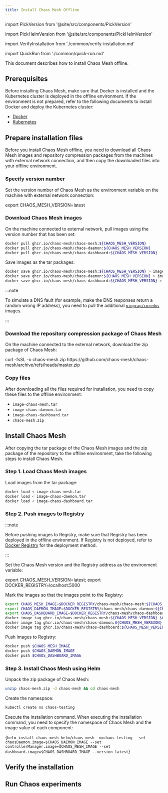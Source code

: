 ```yaml
---
title: Install Chaos Mesh Offline
---
```


import PickVersion from '@site/src/components/PickVersion'

import PickHelmVersion from '@site/src/components/PickHelmVersion'

import VerifyInstallation from './common/verify-installation.md'

import QuickRun from './common/quick-run.md'

This document describes how to install Chaos Mesh offline.

## Prerequisites

Before installing Chaos Mesh, make sure that Docker is installed and the Kubernetes cluster is deployed in the offline environment. If the environment is not prepared, refer to the following documents to install Docker and deploy the Kubernetes cluster:

- [Docker](https://www.docker.com/get-started)
- [Kubernetes](https://kubernetes.io/docs/setup/)

## Prepare installation files

Before you install Chaos Mesh offline, you need to download all Chaos Mesh images and repository compression packages from the machines with external network connection, and then copy the downloaded files into your offline environment.

### Specify version number

Set the version number of Chaos Mesh as the environment variable on the machine with external network connection:

<PickVersion>
export CHAOS_MESH_VERSION=latest
</PickVersion>

### Download Chaos Mesh images

On the machine connected to external network, pull images using the version number that has been set:

```bash
docker pull ghcr.io/chaos-mesh/chaos-mesh:${CHAOS_MESH_VERSION}
docker pull ghcr.io/chaos-mesh/chaos-daemon:${CHAOS_MESH_VERSION}
docker pull ghcr.io/chaos-mesh/chaos-dashboard:${CHAOS_MESH_VERSION}
```

Save images as the tar packages:

```bash
docker save ghcr.io/chaos-mesh/chaos-mesh:${CHAOS_MESH_VERSION} > image-chaos-mesh.tar
docker save ghcr.io/chaos-mesh/chaos-daemon:${CHAOS_MESH_VERSION} > image-chaos-daemon.tar
docker save ghcr.io/chaos-mesh/chaos-dashboard:${CHAOS_MESH_VERSION} > image-chaos-dashboard.tar
```

:::note

To simulate a DNS fault (for example, make the DNS responses return a random wrong IP address), you need to pull the additional [`pingcap/coredns`](https://hub.docker.com/r/pingcap/coredns) images.

:::

### Download the repository compression package of Chaos Mesh

On the machine connected to the external network, download the zip package of Chaos Mesh:

<PickVersion replaced="master" toGithubBranch>
curl -fsSL -o chaos-mesh.zip https://github.com/chaos-mesh/chaos-mesh/archive/refs/heads/master.zip
</PickVersion>

### Copy files

After downloading all the files required for installation, you need to copy these files to the offline environment:

- `image-chaos-mesh.tar`
- `image-chaos-daemon.tar`
- `image-chaos-dashboard.tar`
- `chaos-mesh.zip`

## Install Chaos Mesh

After copying the tar package of the Chaos Mesh images and the zip package of the repository to the offline environment, take the following steps to install Chaos Mesh.

### Step 1. Load Chaos Mesh images

Load images from the tar package:

```bash
docker load < image-chaos-mesh.tar
docker load < image-chaos-daemon.tar
docker load < image-chaos-dashboard.tar
```

### Step 2. Push images to Registry

:::note

Before pushing images to Registry, make sure that Registry has been deployed in the offline environment. If Registry is not deployed, refer to [Docker Registry](https://docs.docker.com/registry/) for the deployment method.

:::

Set the Chaos Mesh version and the Registry address as the environment variable:

<PickVersion className="language-bash">
export CHAOS_MESH_VERSION=latest; export DOCKER_REGISTRY=localhost:5000
</PickVersion>

Mark the images so that the images point to the Registry:

```bash
export CHAOS_MESH_IMAGE=$DOCKER_REGISTRY/chaos-mesh/chaos-mesh:${CHAOS_MESH_VERSION}
export CHAOS_DAEMON_IMAGE=$DOCKER_REGISTRY/chaos-mesh/chaos-daemon:${CHAOS_MESH_VERSION}
export CHAOS_DASHBOARD_IMAGE=$DOCKER_REGISTRY/chaos-mesh/chaos-dashboard:${CHAOS_MESH_VERSION}
docker image tag ghcr.io/chaos-mesh/chaos-mesh:${CHAOS_MESH_VERSION} $CHAOS_MESH_IMAGE
docker image tag ghcr.io/chaos-mesh/chaos-daemon:${CHAOS_MESH_VERSION} $CHAOS_DAEMON_IMAGE
docker image tag ghcr.io/chaos-mesh/chaos-dashboard:${CHAOS_MESH_VERSION} $CHAOS_DASHBOARD_IMAGE
```

Push images to Registry:

```bash
docker push $CHAOS_MESH_IMAGE
docker push $CHAOS_DAEMON_IMAGE
docker push $CHAOS_DASHBOARD_IMAGE
```

### Step 3. Install Chaos Mesh using Helm

Unpack the zip package of Chaos Mesh:

```bash
unzip chaos-mesh.zip -d chaos-mesh && cd chaos-mesh
```

Create the namespace:

```bash
kubectl create ns chaos-testing
```

Execute the installation command. When executing the installation command, you need to specify the namespace of Chaos Mesh and the image value of each component:

<PickHelmVersion className="language-bash">{`helm install chaos-mesh helm/chaos-mesh -n=chaos-testing --set chaosDaemon.image=$CHAOS_DAEMON_IMAGE --set controllerManager.image=$CHAOS_MESH_IMAGE --set dashboard.image=$CHAOS_DASHBOARD_IMAGE --version latest`}</PickHelmVersion>

## Verify the installation

<VerifyInstallation />

## Run Chaos experiments

<QuickRun />
